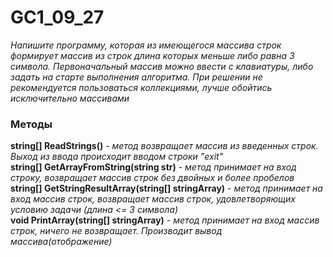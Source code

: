 # GC1_09_27

_Напишите программу, которая из имеющегося массива строк формирует массив из строк длина которых меньше либо равна 3 символа. Первоначальный массив можно ввести с клавиатуры, либо задать на старте выполнения алгоритма. При решении не рекомендуется пользоваться коллекциями, лучше обойтись исключительно массивами_

### Методы
**string[] ReadStrings()** - _метод возвращает массив из введенных строк. Выход из ввода происходит вводом строки "exit"_   
**string[] GetArrayFromString(string str)** - _метод принимает на вход строку, возвращает массив строк без двойных и более пробелов_   
**string[] GetStringResultArray(string[] stringArray)** - _метод принимает на вход массив строк, возвращает массив строк, удовлетворяющих условию задачи (длина <= 3 символа)_   
**void PrintArray(string[] stringArray)** - _метод принимает на вход массив строк, ничего не возвращает. Производит вывод массива(отображение)_   


